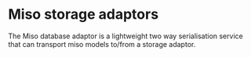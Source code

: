 # Miso storage adaptors

The Miso database adaptor is a lightweight two way serialisation service that can transport miso models to/from a storage adaptor.